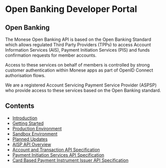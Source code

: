 # Open Banking Developer Portal

## Open Banking

The Monese Open Banking API is based on the Open Banking Standard which allows regulated Third Party Providers (TPPs) to access Account Information Services (AIS), Payment Initiation Services (PIS) and funds confirmation requests for member accounts.

Access to these services on behalf of members is controlled by strong customer authentication within Monese apps as part of OpenID Connect authorisation flows.

We are a registered Account Servicing Payment Service Provider (ASPSP) who provide access to these services based on the Open Banking standard.

## Contents

- [Introduction](/perry/developer/documentation?resource=ukhub-moneff-portal&document=docs/10-index.md)
- [Getting Started](/perry/developer/documentation?resource=ukhub-moneff-portal&document=docs/20-getting-started.md)
- [Production Environment](/perry/developer/documentation?resource=ukhub-moneff-portal&document=docs/30-production.md)
- [Sandbox Environment](/perry/developer/documentation?resource=ukhub-moneff-portal&document=docs/40-sandbox.md)
- [Planned Updates](/perry/developer/documentation?resource=ukhub-moneff-portal&document=docs/50-planned-updates.md)
- [AISP API Overview](/perry/developer/documentation?resource=ukhub-moneff-portal&document=docs/API%20Overview/ais.md)
- [Account and Transaction API Specification](/perry/developer/documentation?resource=ukhub-moneff-portal&document=swagger/account-info-openapi.yaml)
- [Payment Initiation Services API Specification](/perry/developer/documentation?resource=ukhub-moneff-portal&document=swagger/payment-initiation-openapi.yaml)
- [Card Based Payment Instrument Issuer API Specification](/perry/developer/documentation?resource=ukhub-moneff-portal&document=swagger/confirmation-funds-openapi.yaml)

